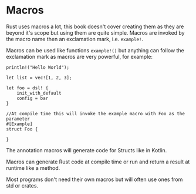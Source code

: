 # Macros

Rust uses macros a lot, this book doesn't cover creating them as they are beyond it's scope but using them are quite simple. Macros are invoked by the macro name then an exclamation mark, i.e. `example!`.

Macros can be used like functions `example!()` but anything can follow the exclamation mark as macros are very powerful, for example:

```rust,ignore
println!("Hello World");

let list = vec![1, 2, 3];

let foo = dsl! {
	init_with_default
	config = bar
}

//At compile time this will invoke the example macro with Foo as the parameter
#[Example]
struct Foo {

}
```

The annotation macros will generate code for Structs like in Kotlin.

Macros can generate Rust code at compile time or run and return a result at runtime like a method. 

Most programs don't need their own macros but will often use ones from std or crates.